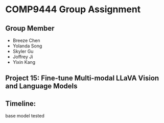 # COMP9444 Group Assignment

## Group Member
- Breeze Chen
- Yolanda Song
- Skyler Gu
- Joffrey Ji
- Yixin Kang

## Project 15: Fine-tune Multi-modal LLaVA Vision and Language Models


## Timeline:
base model tested



